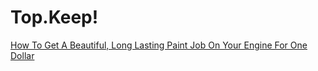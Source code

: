 # Top.Keep!
[How To Get A Beautiful, Long Lasting Paint Job On Your Engine For One Dollar](https://youtu.be/syyJEaxHEck)
